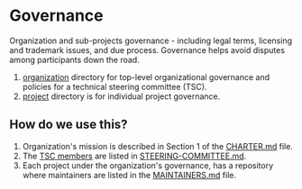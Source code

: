 # Governance

Organization and sub-projects governance - including legal terms, licensing and trademark issues, and due process. Governance helps avoid disputes among participants down the road.

1. [organization](https://github.com/z-shell/.github/tree/main/governance/organization) directory for top-level organizational governance and policies for a technical steering committee (TSC).
2. [project](https://github.com/z-shell/.github/tree/main/governance/project) directory is for individual project governance.

## How do we use this?

1. Organization's mission is described in Section 1 of the [CHARTER.md](https://github.com/z-shell/.github/tree/main/governance/organization/CHARTER.md) file.
2. The [TSC members](https://github.com/orgs/z-shell/teams/tsc) are listed in [STEERING-COMMITTEE.md](https://github.com/z-shell/.github/tree/main/governance/organization/STEERING-COMMITTEE.md).
4. Each project under the organization's governance, has a repository where maintainers are listed in the [MAINTAINERS.md](https://github.com/z-shell/.github/tree/main/governance/project/MAINTAINERS.md) file.

